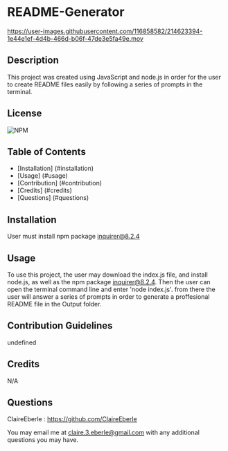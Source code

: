 # README-Generator



https://user-images.githubusercontent.com/116858582/214623394-1e44e1ef-4d4b-466d-b06f-47de3e5fa49e.mov



## Description
    
This project was created using JavaScript and node.js in order for the user to create README files easily by following a series of prompts in the terminal.

## License
    
![NPM](https://img.shields.io/npm/l/inquirer)
    
## Table of Contents
   
- [Installation] (#installation)
- [Usage] (#usage)
- [Contribution] (#contribution)
- [Credits] (#credits)
- [Questions] (#questions)

    
## Installation
    
 User must install npm package inquirer@8.2.4
    
 ## Usage
    
To use this project, the user may download the index.js file, and install node.js, as well as the npm package inquirer@8.2.4. Then the user can open the terminal command line and enter 'node index.js'. from there the user will answer a series of prompts in order to generate a proffesional README file in the Output folder.

## Contribution Guidelines

undefined

 ## Credits
    
N/A

## Questions
ClaireEberle : https://github.com/ClaireEberle

You may email me at claire.3.eberle@gmail.com with any additional questions you may have.
   
    
